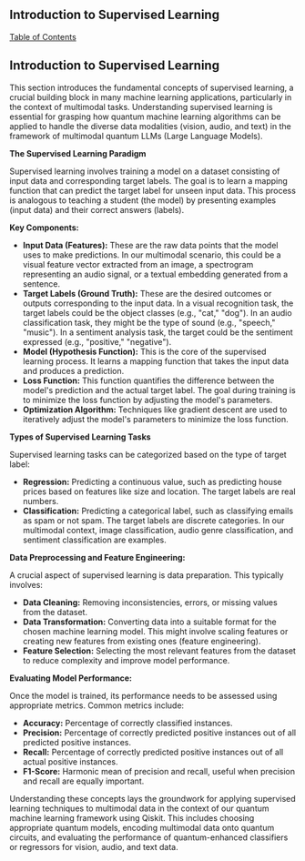 ## Introduction to Supervised Learning

[Table of Contents](#table-of-contents)

## Introduction to Supervised Learning

This section introduces the fundamental concepts of supervised learning, a crucial building block in many machine learning applications, particularly in the context of multimodal tasks.  Understanding supervised learning is essential for grasping how quantum machine learning algorithms can be applied to handle the diverse data modalities (vision, audio, and text) in the framework of multimodal quantum LLMs (Large Language Models).

**The Supervised Learning Paradigm**

Supervised learning involves training a model on a dataset consisting of input data and corresponding target labels.  The goal is to learn a mapping function that can predict the target label for unseen input data.  This process is analogous to teaching a student (the model) by presenting examples (input data) and their correct answers (labels).

**Key Components:**

* **Input Data (Features):**  These are the raw data points that the model uses to make predictions. In our multimodal scenario, this could be a visual feature vector extracted from an image, a spectrogram representing an audio signal, or a textual embedding generated from a sentence.
* **Target Labels (Ground Truth):**  These are the desired outcomes or outputs corresponding to the input data.  In a visual recognition task, the target labels could be the object classes (e.g., "cat," "dog"). In an audio classification task, they might be the type of sound (e.g., "speech," "music"). In a sentiment analysis task, the target could be the sentiment expressed (e.g., "positive," "negative").
* **Model (Hypothesis Function):** This is the core of the supervised learning process. It learns a mapping function that takes the input data and produces a prediction.
* **Loss Function:** This function quantifies the difference between the model's prediction and the actual target label.  The goal during training is to minimize the loss function by adjusting the model's parameters.
* **Optimization Algorithm:**  Techniques like gradient descent are used to iteratively adjust the model's parameters to minimize the loss function.

**Types of Supervised Learning Tasks**

Supervised learning tasks can be categorized based on the type of target label:

* **Regression:**  Predicting a continuous value, such as predicting house prices based on features like size and location.  The target labels are real numbers.
* **Classification:**  Predicting a categorical label, such as classifying emails as spam or not spam. The target labels are discrete categories.  In our multimodal context, image classification, audio genre classification, and sentiment classification are examples.

**Data Preprocessing and Feature Engineering:**

A crucial aspect of supervised learning is data preparation.  This typically involves:

* **Data Cleaning:** Removing inconsistencies, errors, or missing values from the dataset.
* **Data Transformation:** Converting data into a suitable format for the chosen machine learning model.  This might involve scaling features or creating new features from existing ones (feature engineering).
* **Feature Selection:** Selecting the most relevant features from the dataset to reduce complexity and improve model performance.

**Evaluating Model Performance:**

Once the model is trained, its performance needs to be assessed using appropriate metrics. Common metrics include:

* **Accuracy:**  Percentage of correctly classified instances.
* **Precision:**  Percentage of correctly predicted positive instances out of all predicted positive instances.
* **Recall:**  Percentage of correctly predicted positive instances out of all actual positive instances.
* **F1-Score:**  Harmonic mean of precision and recall, useful when precision and recall are equally important.

Understanding these concepts lays the groundwork for applying supervised learning techniques to multimodal data in the context of our quantum machine learning framework using Qiskit. This includes choosing appropriate quantum models, encoding multimodal data onto quantum circuits, and evaluating the performance of quantum-enhanced classifiers or regressors for vision, audio, and text data.


<a id='chapter-1-subchapter-7'></a>